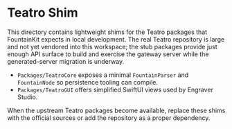 # Teatro Shim

This directory contains lightweight shims for the Teatro packages that FountainKit
expects in local development. The real Teatro repository is large and not yet vendored
into this workspace; the stub packages provide just enough API surface to build and
exercise the gateway server while the generated-server migration is underway.

- `Packages/TeatroCore` exposes a minimal `FountainParser` and `FountainNode` so
  persistence tooling can compile.
- `Packages/TeatroGUI` offers simplified SwiftUI views used by Engraver Studio.

When the upstream Teatro packages become available, replace these shims with the
official sources or add the repository as a proper dependency.
